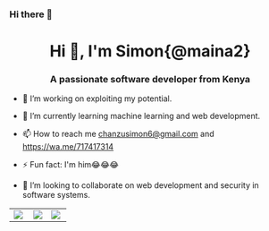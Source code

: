 ### Hi there 👋


<h1 align="center">Hi 👋, I'm Simon{@maina2} </h1>
<h3 align="center">A passionate software developer from Kenya</h3>

- 👀 I’m working on exploiting my potential.

- 🌱 I’m currently learning machine learning and web development.

- 📫 How to reach me chanzusimon6@gmail.com and https://wa.me/717417314

- ⚡ Fun fact: I'm him😂😂😂

- 💪 I’m looking to collaborate on web development and security in software systems.

<p align="left">

<center>
  <table>
  <tr>
      <td><img  align="left" src="https://github-readme-stats.vercel.app/api?username=maina2&count_private=true&show_icons=true&theme=dark&layout=compact" /></td>
      <td><img  src="https://github-readme-streak-stats.herokuapp.com/?user=maina2&theme=dark" /></td>    
         <td><img align="left" src="https://github-readme-stats.vercel.app/api/top-langs?username=maina2&show_icons=true&locale=en&layout=compact&theme=dark" /></td>
  </tr>   
  </table>
</center>
  
  <!-- <center>
    <table>
      <tr>
         <td><img align="left" src="https://github-readme-stats.vercel.app/api/top-langs?username=Erick384&show_icons=true&locale=en&layout=compact&theme=dark" /></td>
      </tr>
    </table>
  </center> -->
